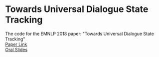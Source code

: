 # Towards Universal Dialogue State Tracking
The code for the EMNLP 2018 paper: "Towards Universal Dialogue State Tracking"  
[Paper Link](https://arxiv.org/abs/1810.09587)  
[Oral Slides](https://drive.google.com/open?id=1aUTcBzDA44fOgU40vPspyNuWu2aR5cgV)
